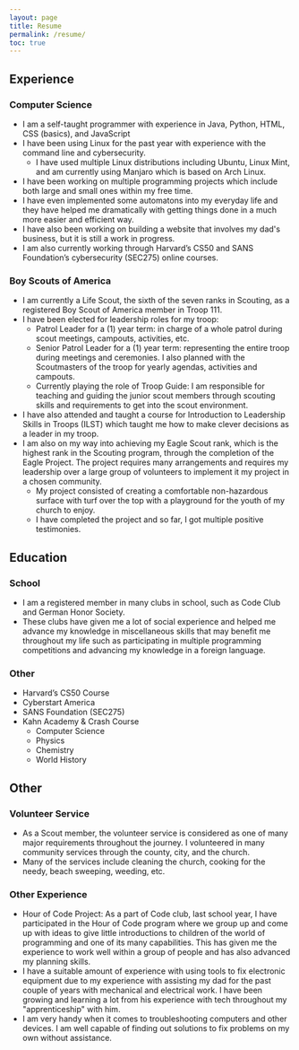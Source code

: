 ```yaml
---
layout: page
title: Resume
permalink: /resume/
toc: true
---
```


## Experience
### Computer Science
- I am a self-taught programmer with experience in Java, Python, HTML, CSS (basics), and JavaScript
- I have been using Linux for the past year with experience with the command line and cybersecurity.
    - I have used multiple Linux distributions including Ubuntu, Linux Mint, and am currently using Manjaro which is based on Arch Linux.
- I have been working on multiple programming projects which include both large and small ones within my free time.
- I have even implemented some automatons into my everyday life and they have helped me dramatically with getting things done in a much more easier and efficient way.
- I have also been working on building a website that involves my dad's business, but it is still a work in progress.
- I am also currently working through Harvard’s CS50 and SANS Foundation’s cybersecurity (SEC275) online courses.

### Boy Scouts of America
- I am currently a Life Scout, the sixth of the seven ranks in Scouting, as a registered Boy Scout of America member in Troop 111.
- I have been elected for leadership roles for my troop:
    - Patrol Leader for a (1) year term: in charge of a whole patrol during scout meetings, campouts, activities, etc.
    - Senior Patrol Leader for a (1) year term: representing the entire troop during meetings and ceremonies. I also planned with the Scoutmasters of the troop for yearly agendas, activities and campouts.
    - Currently playing the role of Troop Guide: I am responsible for teaching and guiding the junior scout members through scouting skills and requirements to get into the scout environment.
- I have also attended and taught a course for Introduction to Leadership Skills in Troops (ILST) which taught me how to make clever decisions as a leader in my troop.
- I am also on my way into achieving my Eagle Scout rank, which is the highest rank in the Scouting program, through the completion of the Eagle Project. The project requires many arrangements and requires my leadership over a large group of volunteers to implement it my project in a chosen community.
    - My project consisted of creating a comfortable non-hazardous surface with turf over the top with a playground for the youth of my church to enjoy.
    - I have completed the project and so far, I got multiple positive testimonies.

## Education
### School
- I am a registered member in many clubs in school, such as Code Club and German Honor Society.
- These clubs have given me a lot of social experience and helped me advance my knowledge in miscellaneous skills that may benefit me throughout my life such as participating in multiple programming competitions and advancing my knowledge in a foreign language.

### Other
- Harvard’s CS50 Course
- Cyberstart America
- SANS Foundation (SEC275)
- Kahn Academy & Crash Course
    - Computer Science
    - Physics
    - Chemistry
    - World History

## Other
### Volunteer Service
- As a Scout member, the volunteer service is considered as one of many major requirements throughout the journey. I volunteered in many community services through the county, city, and the church.
- Many of the services include cleaning the church, cooking for the needy, beach sweeping, weeding, etc.

### Other Experience
- Hour of Code Project: As a part of Code club, last school year, I have participated in the Hour of Code program where we group up and come up with ideas to give little introductions to children of the world of programming and one of its many capabilities. This has given me the experience to work well within a group of people and has also advanced my planning skills.
- I have a suitable amount of experience with using tools to fix electronic equipment due to my experience with assisting my dad for the past couple of years with mechanical and electrical work. I have been growing and learning a lot from his experience with tech throughout my "apprenticeship" with him.
- I am very handy when it comes to troubleshooting computers and other devices. I am well capable of finding out solutions to fix problems on my own without assistance.
